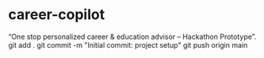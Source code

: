 # career-copilot
“One stop personalized career &amp; education advisor – Hackathon Prototype”.
git add .
git commit -m "Initial commit: project setup"
git push origin main
